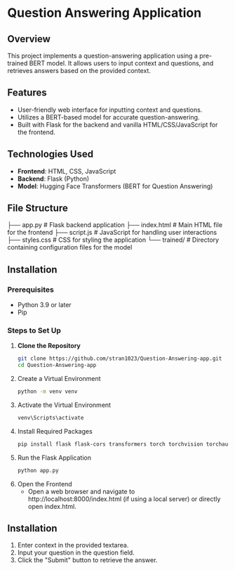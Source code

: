 # Question Answering Application

## Overview
This project implements a question-answering application using a pre-trained BERT model. It allows users to input context and questions, and retrieves answers based on the provided context.

## Features
- User-friendly web interface for inputting context and questions.
- Utilizes a BERT-based model for accurate question-answering.
- Built with Flask for the backend and vanilla HTML/CSS/JavaScript for the frontend.

## Technologies Used
- **Frontend**: HTML, CSS, JavaScript
- **Backend**: Flask (Python)
- **Model**: Hugging Face Transformers (BERT for Question Answering)

## File Structure
├── app.py              # Flask backend application
├── index.html          # Main HTML file for the frontend
├── script.js           # JavaScript for handling user interactions
├── styles.css          # CSS for styling the application
└── trained/            # Directory containing configuration files for the model

## Installation

### Prerequisites
- Python 3.9 or later
- Pip

### Steps to Set Up

1. **Clone the Repository**
   ```bash
   git clone https://github.com/stran1023/Question-Answering-app.git
   cd Question-Answering-app
2. Create a Virtual Environment
   ```bash
   python -m venv venv
3. Activate the Virtual Environment
   ```bash
   venv\Scripts\activate
4. Install Required Packages
   ```bash
   pip install flask flask-cors transformers torch torchvision torchaudio
5. Run the Flask Application
   ```bash
   python app.py
6. Open the Frontend
   - Open a web browser and navigate to http://localhost:8000/index.html (if using a local server) or directly open index.html.

## Installation
1. Enter context in the provided textarea.
2. Input your question in the question field.
3. Click the "Submit" button to retrieve the answer.
